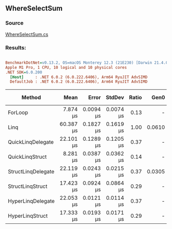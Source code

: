 ﻿## WhereSelectSum

### Source
[WhereSelectSum.cs](../../QuickLinq.Benchmarks/Cases/WhereSelectSum.cs)

### Results:
``` ini

BenchmarkDotNet=v0.13.2, OS=macOS Monterey 12.3 (21E230) [Darwin 21.4.0]
Apple M1 Pro, 1 CPU, 10 logical and 10 physical cores
.NET SDK=6.0.200
  [Host]     : .NET 6.0.2 (6.0.222.6406), Arm64 RyuJIT AdvSIMD
  DefaultJob : .NET 6.0.2 (6.0.222.6406), Arm64 RyuJIT AdvSIMD


```
|             Method |      Mean |     Error |    StdDev | Ratio |   Gen0 | Allocated | Alloc Ratio |
|------------------- |----------:|----------:|----------:|------:|-------:|----------:|------------:|
|            ForLoop |  7.874 μs | 0.0094 μs | 0.0074 μs |  0.13 |      - |         - |        0.00 |
|               Linq | 60.387 μs | 0.1827 μs | 0.1619 μs |  1.00 | 0.0610 |     160 B |        1.00 |
|  QuickLinqDelegate | 22.101 μs | 0.1289 μs | 0.1205 μs |  0.37 |      - |         - |        0.00 |
|    QuickLinqStruct |  8.281 μs | 0.0387 μs | 0.0362 μs |  0.14 |      - |         - |        0.00 |
| StructLinqDelegate | 22.119 μs | 0.0243 μs | 0.0215 μs |  0.37 | 0.0305 |      88 B |        0.55 |
|   StructLinqStruct | 17.423 μs | 0.0924 μs | 0.0864 μs |  0.29 |      - |         - |        0.00 |
|  HyperLinqDelegate | 22.053 μs | 0.0121 μs | 0.0114 μs |  0.37 |      - |         - |        0.00 |
|    HyperLinqStruct | 17.333 μs | 0.0193 μs | 0.0171 μs |  0.29 |      - |         - |        0.00 |
